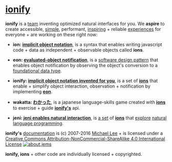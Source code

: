 # [ionify](http://ionify.org)

**ionify** is a [team](https://github.com/orgs/ionify/people)
inventing optimized natural interfaces for you. We **aspire** to create
accessible,
[simple](https://cdn.rawgit.com/ionify/jems/public/animated.logo/), performant,
[inspiring](https://github.com/ionify/jems/blob/public/jeni/jeni.play.js) +
reliable [experiences](https://github.com/ionify/jems?files=1)
for everyone + are working on these right now:

+ **ion: [implicit object notation](ion.md)**,
  is a syntax that enables writing javascript code + data as independent +
  observable objects called **ions**.


+ **eon: [evaluated-object notification](eon.md)**,
  is a [software design pattern](https://en.wikipedia.org/wiki/Software_design_pattern)
  that enables object notification by observing the object's conversion to a
  [foundational data type](https://en.wikipedia.org/wiki/Primitive_data_type).


+ **ionify: [implicit object notation invented for you](https://github.com/ionify/ionify)**,
  is a set of [**ions**](ion.md) that enable + simplify object interaction,
  observation + notification by implementing [**eon**](eon.md).


+ **wakatta: [わかった](https://rawgit.com/ionified/wakatta-ions.iskitz.net/public/)**,
  is a japanese language-skills game created with [**ions**](ion.md) to
  exercise + guide [**ionify's**](https://github.com/ionify/ionify) api.


+ **jeni: [jeni enables natural interaction](https://rawgit.com/ionified/jeni-ions.iskitz.net/public/)**,
  is [a set](https://github.com/ionified/jeni-ions.iskitz.net)
  of [**ions**](ion.md) that
  [explore](https://github.com/ionified/jeni-ions.iskitz.net/blob/public/jeni.play.js)
  [natural language programming](https://en.wikipedia.org/wiki/Natural_language_programming).


**ionify's** [documentation](https://github.com/ionify/about) is (c) 2007-2016 [Michael Lee](http://iskitz.com) + is licensed under a
[Creative Commons Attribution-NonCommercial-ShareAlike 4.0 International License](http://creativecommons.org/licenses/by-nc-sa/4.0/) [![about.jems](https://i.creativecommons.org/l/by-nc-sa/4.0/80x15.png "Creative Commons License")](http://creativecommons.org/licenses/by-nc-sa/4.0/)

**ionify, ions** + other code are individually licensed + copyrighted.
